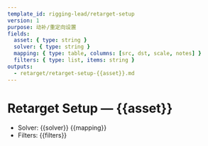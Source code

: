 ```yaml
---
template_id: rigging-lead/retarget-setup
version: 1
purpose: 动补/重定向设置
fields:
  asset: { type: string }
  solver: { type: string }
  mapping: { type: table, columns: [src, dst, scale, notes] }
  filters: { type: list, items: string }
outputs:
  - retarget/retarget-setup-{{asset}}.md
---
```


# Retarget Setup — {{asset}}

- Solver: {{solver}}
  {{mapping}}
- Filters: {{filters}}
